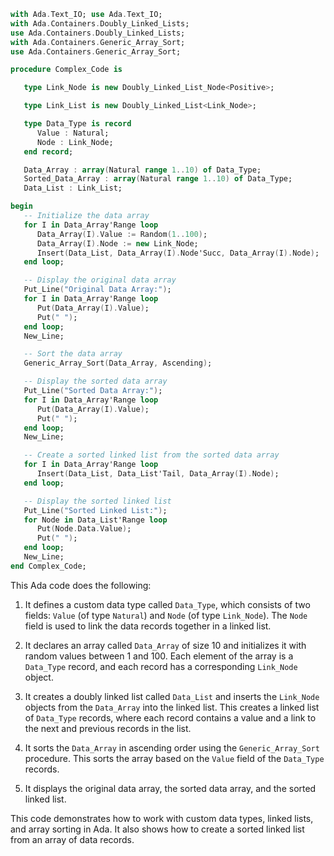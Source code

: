 ```ada
with Ada.Text_IO; use Ada.Text_IO;
with Ada.Containers.Doubly_Linked_Lists;
use Ada.Containers.Doubly_Linked_Lists;
with Ada.Containers.Generic_Array_Sort;
use Ada.Containers.Generic_Array_Sort;

procedure Complex_Code is

   type Link_Node is new Doubly_Linked_List_Node<Positive>;

   type Link_List is new Doubly_Linked_List<Link_Node>;

   type Data_Type is record
      Value : Natural;
      Node : Link_Node;
   end record;

   Data_Array : array(Natural range 1..10) of Data_Type;
   Sorted_Data_Array : array(Natural range 1..10) of Data_Type;
   Data_List : Link_List;

begin
   -- Initialize the data array
   for I in Data_Array'Range loop
      Data_Array(I).Value := Random(1..100);
      Data_Array(I).Node := new Link_Node;
      Insert(Data_List, Data_Array(I).Node'Succ, Data_Array(I).Node);
   end loop;

   -- Display the original data array
   Put_Line("Original Data Array:");
   for I in Data_Array'Range loop
      Put(Data_Array(I).Value);
      Put(" ");
   end loop;
   New_Line;

   -- Sort the data array
   Generic_Array_Sort(Data_Array, Ascending);

   -- Display the sorted data array
   Put_Line("Sorted Data Array:");
   for I in Data_Array'Range loop
      Put(Data_Array(I).Value);
      Put(" ");
   end loop;
   New_Line;

   -- Create a sorted linked list from the sorted data array
   for I in Data_Array'Range loop
      Insert(Data_List, Data_List'Tail, Data_Array(I).Node);
   end loop;

   -- Display the sorted linked list
   Put_Line("Sorted Linked List:");
   for Node in Data_List'Range loop
      Put(Node.Data.Value);
      Put(" ");
   end loop;
   New_Line;
end Complex_Code;
```

This Ada code does the following:

1. It defines a custom data type called `Data_Type`, which consists of two fields: `Value` (of type `Natural`) and `Node` (of type `Link_Node`). The `Node` field is used to link the data records together in a linked list.

2. It declares an array called `Data_Array` of size 10 and initializes it with random values between 1 and 100. Each element of the array is a `Data_Type` record, and each record has a corresponding `Link_Node` object.

3. It creates a doubly linked list called `Data_List` and inserts the `Link_Node` objects from the `Data_Array` into the linked list. This creates a linked list of `Data_Type` records, where each record contains a value and a link to the next and previous records in the list.

4. It sorts the `Data_Array` in ascending order using the `Generic_Array_Sort` procedure. This sorts the array based on the `Value` field of the `Data_Type` records.

5. It displays the original data array, the sorted data array, and the sorted linked list.

This code demonstrates how to work with custom data types, linked lists, and array sorting in Ada. It also shows how to create a sorted linked list from an array of data records.